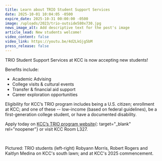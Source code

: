 ```yaml
---
title: Learn about TRIO Student Support Services
date: 2025-10-01 10:04:05 -0500
expire_date: 2025-10-31 00:00:00 -0500
image: /uploads/2023/trio-outside580x730.jpg
news_image_alt: Add descriptive text for the post's image
article_lead: New students welcome!
video_content: false
video_link: https://youtu.be/4d2LkGjg5bM
press_release: false
---
```

TRIO Student Support Services at KCC is now accepting new students!

Benefits include:

* Academic Advising
* College visits & cultural events
* Transfer & financial aid support
* Career exploration opportunities

Eligibility for KCC’s TRIO program includes being a U.S. citizen; enrollment at KCC; and one of these -- low-income (based on federal guidelines), be a first-generation college student, or have a documented disability.

Apply today on [KCC’s TRIO program website](https://www.kcc.edu/trio?utm_medium=newsroom&amp;utm_campaign=oct2025 "KCC's TRIO program website"){: target="_blank" rel="noopener"} or visit KCC Room L327.

&nbsp;

Pictured: TRIO students (left-right) Robyann Morris, Robert Rogers and Kaitlyn Medina on KCC's south lawn; and at KCC's 2025 commencement.

&nbsp;